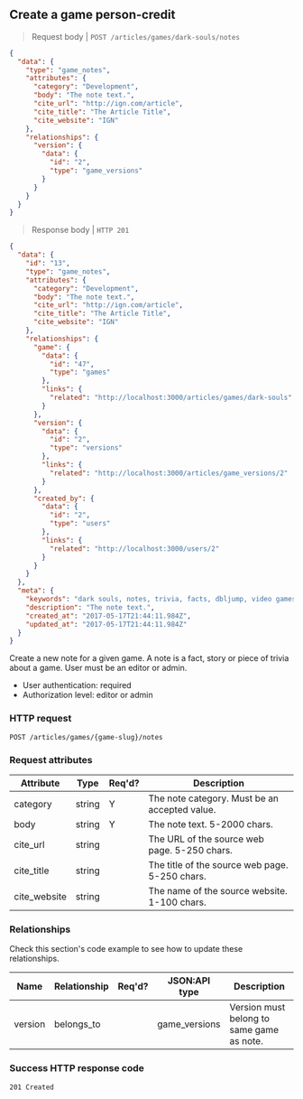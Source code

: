 ## <a name="game_person_credits_create"></a>Create a game person-credit

> Request body | `POST /articles/games/dark-souls/notes`

```JSON
{
  "data": {
    "type": "game_notes",
    "attributes": {
      "category": "Development",
      "body": "The note text.",
      "cite_url": "http://ign.com/article",
      "cite_title": "The Article Title",
      "cite_website": "IGN"
    },
    "relationships": {
      "version": {
        "data": {
          "id": "2",
          "type": "game_versions"
        }
      }
    }
  }
}
```

> Response body | `HTTP 201`

```JSON
{
  "data": {
    "id": "13",
    "type": "game_notes",
    "attributes": {
      "category": "Development",
      "body": "The note text.",
      "cite_url": "http://ign.com/article",
      "cite_title": "The Article Title",
      "cite_website": "IGN"
    },
    "relationships": {
      "game": {
        "data": {
          "id": "47",
          "type": "games"
        },
        "links": {
          "related": "http://localhost:3000/articles/games/dark-souls"
        }
      },
      "version": {
        "data": {
          "id": "2",
          "type": "versions"
        },
        "links": {
          "related": "http://localhost:3000/articles/game_versions/2"
        }
      },
      "created_by": {
        "data": {
          "id": "2",
          "type": "users"
        },
        "links": {
          "related": "http://localhost:3000/users/2"
        }
      }
    }
  },
  "meta": {
    "keywords": "dark souls, notes, trivia, facts, dbljump, video games, pc games, gaming",
    "description": "The note text.",
    "created_at": "2017-05-17T21:44:11.984Z",
    "updated_at": "2017-05-17T21:44:11.984Z"
  }
}
```

Create a new note for a given game. A note is a fact, story or piece of trivia about a game. User must be an editor or admin.

* User authentication: required
* Authorization level: editor or admin

### HTTP request

`POST /articles/games/{game-slug}/notes`

### Request attributes

Attribute | Type | Req'd? | Description
--------- | ---- | ------ | -----------
category | string | Y | The note category. Must be an accepted value.
body | string | Y | The note text. 5-2000 chars.
cite_url | string |  | The URL of the source web page. 5-250 chars.
cite_title | string | | The title of the source web page. 5-250 chars.
cite_website | string | | The name of the source website. 1-100 chars.

### Relationships

Check this section's code example to see how to update these relationships.

Name | Relationship | Req'd? | JSON:API type | Description
---- | ------------ | ------ | ------------- | -----------
version | belongs_to | | game_versions | Version must belong to same game as note.

### Success HTTP response code

`201 Created`
